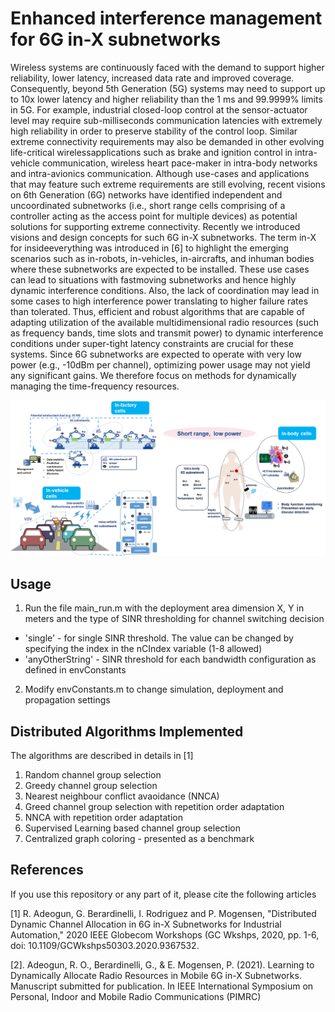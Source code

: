 # Enhanced interference management for 6G in-X subnetworks

Wireless systems are continuously faced with the demand to support higher reliability, lower latency, increased data rate and improved coverage. Consequently, beyond 5th Generation (5G) systems may need to support up to 10x lower latency and higher reliability than the 1 ms and 99.9999% limits in 5G. For example, industrial closed-loop control at the sensor-actuator level may require sub-milliseconds communication latencies with extremely high reliability in order to preserve stability of the control loop. Similar extreme connectivity requirements may also be demanded in other evolving life-critical wirelessapplications such as brake and ignition control in intra-vehicle communication, wireless heart pace-maker in intra-body networks and intra-avionics communication. Although use-cases and applications that may feature such extreme requirements are still evolving, recent visions on 6th Generation (6G) networks have identified independent and uncoordinated subnetworks (i.e., short range cells comprising of a controller acting as the access point for multiple devices) as potential solutions for supporting extreme  connectivity. Recently we introduced visions and design concepts for such 6G in-X subnetworks. The term in-X for insideeverything was introduced in [6] to highlight the emerging scenarios such as in-robots, in-vehicles, in-aircrafts, and inhuman bodies where these subnetworks are expected to be installed. These use cases can lead to situations with fastmoving subnetworks and hence highly dynamic interference conditions. Also, the lack of coordination may lead in some cases to high interference power translating to higher failure rates than tolerated. Thus, efficient and robust algorithms that
are capable of adapting utilization of the available multidimensional radio resources (such as frequency bands, time slots and transmit power) to dynamic interference conditions
under super-tight latency constraints are crucial for these systems. Since 6G subnetworks are expected to operate with very low power (e.g., -10dBm per channel), optimizing power usage may not yield any significant gains. We therefore focus on methods for dynamically managing the time-frequency resources.

![6G in-X Use Cases](/images/6GinXUseCases.png)


## Usage

1. Run the file main_run.m with the deployment area dimension X, Y in meters and the type of SINR thresholding for channel switching decision
 * 'single' - for single SINR threshold. The value can be changed by specifying the index in the nCIndex variable (1-8 allowed)
 * 'anyOtherString' - SINR threshold for each bandwidth configuration as defined in envConstants
2. Modify envConstants.m to change simulation, deployment and propagation settings

## Distributed Algorithms Implemented
The algorithms are described in details in [1]
1. Random channel group selection
2. Greedy channel group selection 
3. Nearest neighbour conflict avaoidance (NNCA)
4. Greed channel group selection with repetition order adaptation
5. NNCA with repetition order adaptation 
6. Supervised Learning based channel group selection
7. Centralized graph coloring - presented as a benchmark

## References 

If you use this repository or any part of it, please cite the following articles

[1] R. Adeogun, G. Berardinelli, I. Rodriguez and P. Mogensen, "Distributed Dynamic Channel Allocation in 6G in-X Subnetworks for Industrial Automation," 2020 IEEE Globecom Workshops (GC Wkshps, 2020, pp. 1-6, doi: 10.1109/GCWkshps50303.2020.9367532.

[2]. Adeogun, R. O., Berardinelli, G., & E. Mogensen, P. (2021). Learning to Dynamically Allocate Radio Resources in Mobile 6G in-X Subnetworks. Manuscript submitted for publication. In IEEE International Symposium on Personal, Indoor and Mobile Radio Communications (PIMRC)


 
   
